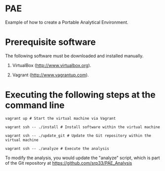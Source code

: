 PAE
===

Example of how to create a Portable Analytical Environment.

# Prerequisite software

The following software must be downloaded and installed manually. 

1. VirtualBox (<http://www.virtualbox.org>).

2. Vagrant (<http://www.vagrantup.com>).

# Executing the following steps at the command line

```
vagrant up # Start the virtual machine via Vagrant

vagrant ssh -- ./install # Install software within the virtual machine

vagrant ssh -- ./update_git # Update the Git repository within the virtual machine

vagrant ssh -- ./analyze # Execute the analysis
```

To modify the analysis, you would update the "analyze" script, which is part of the Git repository at https://github.com/srp33/PAE_Analysis

